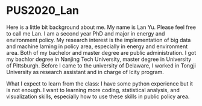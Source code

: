 # PUS2020_Lan



Here is a little bit background about me. My name is Lan Yu. Please feel free to call me Lan. I am a second year PhD and major in energy and environment policy. My research interest is the implementation of big data and machine larning in policy area, especially in energy and environment area. Both of my bachelor and master degree are public administration. I got my bachlor degree in Nanjing Tech University, master degree in University of Pittsburgh. Before I came to the university of Delaware, I worked in Tongji University as research assistant and in charge of Icity program. 

What I expect to learn from the class: I have some python experience but it is not enough. I want to learning more coding, statistical analysis, and visualization skills, especially how to use these skills in public policy area. 
